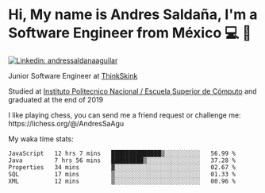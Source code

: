 # Hi, My name is Andres Saldaña, I'm a Software Engineer from México :computer: :boy:

[![Linkedin: andressaldanaaguilar](https://img.shields.io/badge/-andressaldanaaguilar-blue?style=flat-square&logo=Linkedin&logoColor=white&link=https://www.linkedin.com/in/thaianebraga/)](https://www.linkedin.com/in/andressaldanaaguilar)

<p>Junior Software Engineer at <a href="https://www.thinkskink.com/">ThinkSkink</a></p>
<p>Studied at <a href="https://en.wikipedia.org/wiki/ESCOM">Instituto Politecnico Nacional / Escuela Superior de Cómputo</a> and graduated at the end of 2019</p>
<p>I like playing chess, you can send me a friend request or challenge me: https://lichess.org/@/AndresSaAgu</p>

<p> My waka time stats: </p>

<!--START_SECTION:waka-->
```text
JavaScript   12 hrs 7 mins   ██████████████▒░░░░░░░░░░   56.99 % 
Java         7 hrs 56 mins   █████████▒░░░░░░░░░░░░░░░   37.28 % 
Properties   34 mins         ▓░░░░░░░░░░░░░░░░░░░░░░░░   02.67 % 
SQL          17 mins         ▒░░░░░░░░░░░░░░░░░░░░░░░░   01.33 % 
XML          12 mins         ▒░░░░░░░░░░░░░░░░░░░░░░░░   00.96 % 
```
<!--END_SECTION:waka-->
